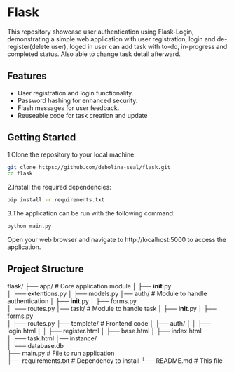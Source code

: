 # Flask 

This repository showcase user authentication using Flask-Login, demonstrating
a simple web application with user registration, login and de-register(delete user), loged in user can add task with to-do, in-progress and completed status. Also able to change task detail afterward.

## Features

- User registration and login functionality.
- Password hashing for enhanced security.
- Flash messages for user feedback.
- Reuseable code for task creation and update


## Getting Started

1.Clone the repository to your local machine:

```bash
git clone https://github.com/debolina-seal/flask.git 
cd flask
```

2.Install the required dependencies:

```bash
pip install -r requirements.txt
```

3.The application can be run with the following command:

```bash
python main.py
```

Open your web browser and navigate to http://localhost:5000 to access the application.

## Project Structure

flask/
├── app/                            # Core application module
│   ├── __init__.py                          
│   ├── extentions.py
│   ├── models.py
│── auth/                          # Module to handle authentication
│   ├── __init__.py
│   ├── forms.py      
│   ├── routes.py
│── task/                          # Module to handle task
│   ├── __init__.py
│   ├── forms.py      
│   ├── routes.py
├── templete/                     # Frontend code
│   ├── auth/
│   │   ├── login.html
│   │   ├── register.html
│   ├── base.html
│   ├── index.html               
│   ├── task.html 
│── instance/   
│   ├── database.db           
├── main.py                      # File to run application                       
├── requirements.txt             # Dependency to install
└── README.md                    # This file